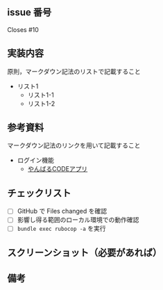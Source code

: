 ## issue 番号

Closes #10

## 実装内容

原則，マークダウン記法のリストで記載すること

- リスト1
  - リスト1-1
  - リスト1-2

## 参考資料

マークダウン記法のリンクを用いて記載すること

- ログイン機能
  - [やんばるCODEアプリ](https://arcane-gorge-21903.herokuapp.com/texts/219)

## チェックリスト

- [ ] GitHub で Files changed を確認
- [ ] 影響し得る範囲のローカル環境での動作確認
- [ ] `bundle exec rubocop -a` を実行

## スクリーンショット（必要があれば）


## 備考
